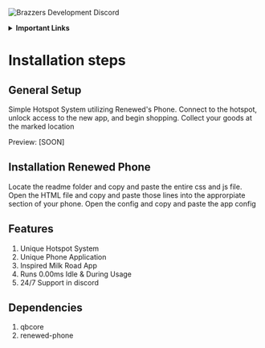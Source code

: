 ![Brazzers Development Discord](https://i.imgur.com/nXhPxIO.png)

<details>
    <summary><b>Important Links</b></summary>
        <p>
            <a href="https://discord.gg/J7EH9f9Bp3">
                <img alt="GitHub" src="https://logos-download.com/wp-content/uploads/2021/01/Discord_Logo_full.png"
                width="150" height="55">
            </a>
        </p>
        <p>
            <a href="https://ko-fi.com/mannyonbrazzers">
                <img alt="GitHub" src="https://uploads-ssl.webflow.com/5c14e387dab576fe667689cf/61e11149b3af2ee970bb8ead_Ko-fi_logo.png"
                width="150" height="55">
            </a>
        </p>
</details>

# Installation steps

## General Setup
Simple Hotspot System utilizing Renewed's Phone. Connect to the hotspot, unlock access to the new app, and begin shopping. Collect your goods at the marked location

Preview: [SOON]

## Installation Renewed Phone
Locate the readme folder and copy and paste the entire css and js file. Open the HTML file and copy and paste those lines into the approrpiate section of your phone. Open the config and copy and paste the app config

## Features
1. Unique Hotspot System
2. Unique Phone Application
3. Inspired Milk Road App
4. Runs 0.00ms Idle & During Usage
5.  24/7 Support in discord

## Dependencies
1. qbcore
2. renewed-phone

